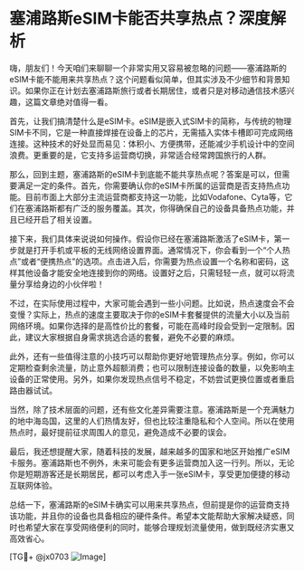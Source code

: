 # 塞浦路斯eSIM卡能否共享热点？深度解析

嗨，朋友们！今天咱们来聊聊一个非常实用又容易被忽略的问题——塞浦路斯的eSIM卡能不能用来共享热点？这个问题看似简单，但其实涉及不少细节和背景知识。如果你正在计划去塞浦路斯旅行或者长期居住，或者只是对移动通信技术感兴趣，这篇文章绝对值得一看。

首先，让我们搞清楚什么是eSIM卡。eSIM是嵌入式SIM卡的简称，与传统的物理SIM卡不同，它是一种直接焊接在设备上的芯片，无需插入实体卡槽即可完成网络连接。这种技术的好处显而易见：体积小、方便携带，还能减少手机设计中的空间浪费。更重要的是，它支持多运营商切换，非常适合经常跨国旅行的人群。

那么，回到主题，塞浦路斯的eSIM卡到底能不能共享热点呢？答案是可以，但需要满足一定的条件。首先，你需要确认你的eSIM卡所属的运营商是否支持热点功能。目前市面上大部分主流运营商都支持这一功能，比如Vodafone、Cyta等，它们在塞浦路斯都有广泛的服务覆盖。其次，你得确保自己的设备具备热点功能，并且已经开启了相关设置。

接下来，我们具体来说说如何操作。假设你已经在塞浦路斯激活了eSIM卡，第一步就是打开手机或平板的无线网络设置界面。通常情况下，你会看到一个“个人热点”或者“便携热点”的选项。点击进入后，你需要为热点设置一个名称和密码，这样其他设备才能安全地连接到你的网络。设置好之后，只需轻轻一点，就可以将流量分享给身边的小伙伴啦！

不过，在实际使用过程中，大家可能会遇到一些小问题。比如说，热点速度会不会变慢？实际上，热点的速度主要取决于你的eSIM卡套餐提供的流量大小以及当前网络环境。如果你选择的是高性价比的套餐，可能在高峰时段会受到一定限制。因此，建议大家根据自身需求挑选合适的套餐，避免不必要的麻烦。

此外，还有一些值得注意的小技巧可以帮助你更好地管理热点分享。例如，你可以定期检查剩余流量，防止意外超额消费；也可以限制连接设备的数量，以免影响主设备的正常使用。另外，如果你发现热点信号不稳定，不妨尝试更换位置或者重启路由器试试。

当然，除了技术层面的问题，还有些文化差异需要注意。塞浦路斯是一个充满魅力的地中海岛国，这里的人们热情友好，但也比较注重隐私和个人空间。所以在使用热点时，最好提前征求周围人的意见，避免造成不必要的误会。

最后，我还想提醒大家，随着科技的发展，越来越多的国家和地区开始推广eSIM卡服务。塞浦路斯也不例外，未来可能会有更多运营商加入这一行列。所以，无论你是短期游客还是长期居民，都可以考虑入手一张eSIM卡，享受更加便捷的移动互联网体验。

总结一下，塞浦路斯的eSIM卡确实可以用来共享热点，但前提是你的运营商支持该功能，并且你的设备也具备相应的硬件条件。希望本文能帮助大家解决疑惑，同时也希望大家在享受网络便利的同时，能够合理规划流量使用，做到既经济实惠又高效省心。

[TG💪+ @jx0703 ![Image](https://github.com/user-attachments/assets/dbca1d08-cadb-493c-b0ec-ad6f7a83f270)]